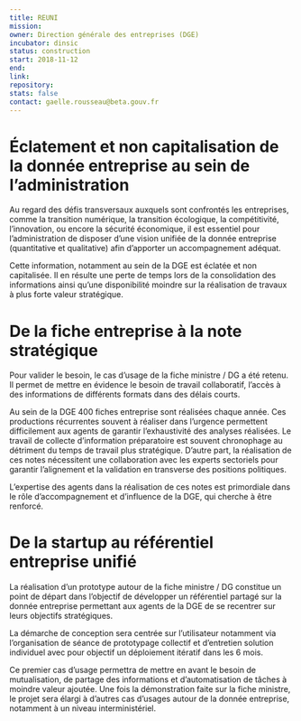 ```yaml
---
title: REUNI
mission: 
owner: Direction générale des entreprises (DGE)
incubator: dinsic
status: construction
start: 2018-11-12
end:
link:
repository:
stats: false
contact: gaelle.rousseau@beta.gouv.fr
---
```

 
Éclatement et non capitalisation de la donnée entreprise au sein de l’administration
===================================================

Au regard des défis transversaux auxquels sont confrontés les entreprises, comme la
transition numérique, la transition écologique, la compétitivité, l’innovation, ou encore la
sécurité économique, il est essentiel pour l’administration de disposer d’une vision unifiée de
la donnée entreprise (quantitative et qualitative) afin d’apporter un accompagnement
adéquat.

Cette information, notamment au sein de la DGE est éclatée et non capitalisée. Il en résulte une perte de temps lors de la consolidation des informations ainsi qu’une disponibilité moindre sur la réalisation de travaux à plus forte valeur stratégique.

De la fiche entreprise à la note stratégique
===========================================

Pour valider le besoin, le cas d’usage de la fiche ministre / DG a été retenu. Il permet de
mettre en évidence le besoin de travail collaboratif, l’accès à des informations de différents
formats dans des délais courts.

Au sein de la DGE 400 fiches entreprise sont réalisées chaque année. Ces productions
récurrentes souvent à réaliser dans l’urgence permettent difficilement aux agents de garantir
l’exhaustivité des analyses réalisées. Le travail de collecte d’information préparatoire est souvent chronophage au détriment du temps de travail plus stratégique.
D’autre part, la réalisation de ces notes nécessitent une collaboration avec les experts sectoriels pour garantir l’alignement et la validation en transverse des positions politiques. 

L’expertise des agents dans la réalisation de ces notes est primordiale dans le rôle d’accompagnement et d’influence de la DGE, qui cherche à être renforcé.

De la startup au référentiel entreprise unifié
===================================

La réalisation d’un prototype autour de la fiche ministre / DG constitue un point de départ dans l’objectif de développer un référentiel partagé sur la donnée entreprise permettant aux
agents de la DGE de se recentrer sur leurs objectifs stratégiques.

La démarche de conception sera centrée sur l’utilisateur notamment via l’organisation de
séance de prototypage collectif et d’entretien solution individuel avec pour objectif un déploiement itératif dans les 6 mois.

Ce premier cas d’usage permettra de mettre en avant le besoin de mutualisation, de partage des informations et d’automatisation de tâches à moindre valeur ajoutée.
Une fois la démonstration faite sur la fiche ministre, le projet sera élargi à d’autres cas d’usages autour de la donnée entreprise, notamment à un niveau interministériel.

